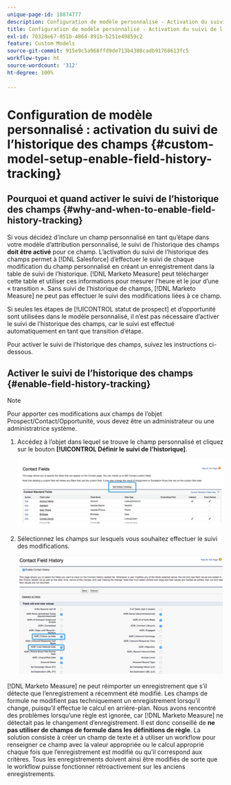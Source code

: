 ```yaml
---
unique-page-id: 18874777
description: Configuration de modèle personnalisé - Activation du suivi de l’historique des champs -  [!DNL Marketo Measure]
title: Configuration de modèle personnalisé - Activation du suivi de l’historique des champs
exl-id: 70328e67-051b-4864-891b-b251e49859c2
feature: Custom Models
source-git-commit: 915e9c5a968ffd9de713b4308cadb91768613fc5
workflow-type: ht
source-wordcount: '312'
ht-degree: 100%

---
```


# Configuration de modèle personnalisé : activation du suivi de l’historique des champs {#custom-model-setup-enable-field-history-tracking}

## Pourquoi et quand activer le suivi de l’historique des champs {#why-and-when-to-enable-field-history-tracking}

Si vous décidez d’inclure un champ personnalisé en tant qu’étape dans votre modèle d’attribution personnalisé, le suivi de l’historique des champs **doit être activé** pour ce champ. L’activation du suivi de l’historique des champs permet à [!DNL Salesforce] d’effectuer le suivi de chaque modification du champ personnalisé en créant un enregistrement dans la table de suivi de l’historique. [!DNL Marketo Measure] peut télécharger cette table et utiliser ces informations pour mesurer l’heure et le jour d’une « transition ». Sans suivi de l’historique de champs, [!DNL Marketo Measure] ne peut pas effectuer le suivi des modifications liées à ce champ.

Si seules les étapes de [!UICONTROL statut de prospect] et d’opportunité sont utilisées dans le modèle personnalisé, il n’est pas nécessaire d’activer le suivi de l’historique des champs, car le suivi est effectué automatiquement en tant que transition d’étape.

Pour activer le suivi de l’historique des champs, suivez les instructions ci-dessous.

## Activer le suivi de l’historique des champs {#enable-field-history-tracking}

>[!NOTE]
>
>Pour apporter ces modifications aux champs de l’objet Prospect/Contact/Opportunité, vous devez être un administrateur ou une administratrice système.

1. Accédez à l’objet dans lequel se trouve le champ personnalisé et cliquez sur le bouton **[!UICONTROL Définir le suivi de l’historique]**.

   ![](assets/1.png)

1. Sélectionnez les champs sur lesquels vous souhaitez effectuer le suivi des modifications.

   ![](assets/2.png)

[!DNL Marketo Measure] ne peut réimporter un enregistrement que s’il détecte que l’enregistrement a récemment été modifié. Les champs de formule ne modifient pas techniquement un enregistrement lorsqu’il change, puisqu’il effectue le calcul en arrière-plan. Nous avons rencontré des problèmes lorsqu’une règle est ignorée, car [!DNL Marketo Measure] ne détectait pas le changement d’enregistrement. Il est donc conseillé de **ne pas utiliser de champs de formule dans les définitions de règle**. La solution consiste à créer un champ de texte et à utiliser un workflow pour renseigner ce champ avec la valeur appropriée ou le calcul approprié chaque fois que l’enregistrement est modifié ou qu’il correspond aux critères. Tous les enregistrements doivent ainsi être modifiés de sorte que le workflow puisse fonctionner rétroactivement sur les anciens enregistrements.
